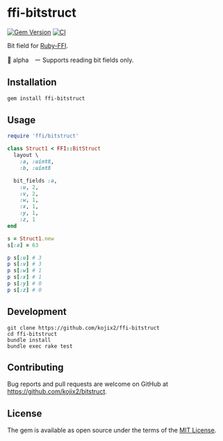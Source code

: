 # ffi-bitstruct

[![Gem Version](https://badge.fury.io/rb/ffi-bitstruct.svg)](https://badge.fury.io/rb/ffi-bitstruct)
[![CI](https://github.com/kojix2/ffi-bitstruct/actions/workflows/main.yml/badge.svg)](https://github.com/kojix2/ffi-bitstruct/actions/workflows/main.yml)

Bit field for [Ruby-FFI](https://github.com/ffi/ffi).

:construction: alpha　ー Supports reading bit fields only.

## Installation

```sh
gem install ffi-bitstruct
```

## Usage

```ruby
require 'ffi/bitstruct'

class Struct1 < FFI::BitStruct
  layout \
    :a, :uint8,
    :b, :uint8

  bit_fields :a,
    :u, 2,
    :v, 2,
    :w, 1,
    :x, 1,
    :y, 1,
    :z, 1
end

s = Struct1.new
s[:a] = 63

p s[:u] # 3
p s[:v] # 3
p s[:w] # 1
p s[:x] # 1
p s[:y] # 0
p s[:z] # 0
```

## Development

```
git clone https://github.com/kojix2/ffi-bitstruct
cd ffi-bitstruct
bundle install
bundle exec rake test
```

## Contributing

Bug reports and pull requests are welcome on GitHub at https://github.com/kojix2/bitstruct.

## License

The gem is available as open source under the terms of the [MIT License](https://opensource.org/licenses/MIT).
